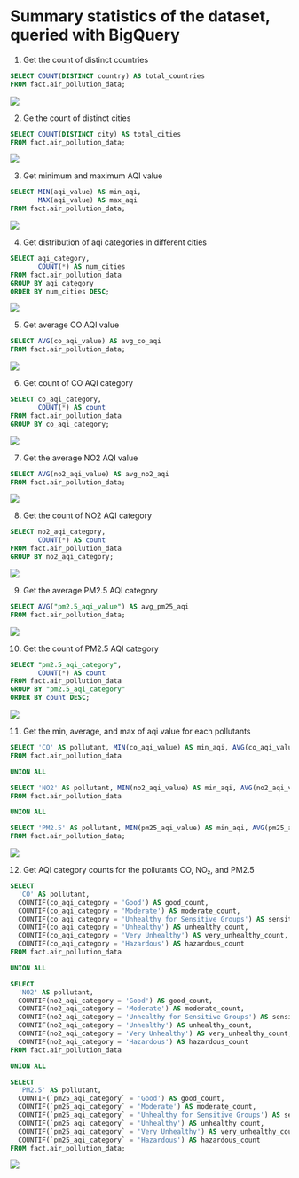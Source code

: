 
# Summary statistics of the dataset, queried with BigQuery


1. Get the count of distinct countries

```sql
SELECT COUNT(DISTINCT country) AS total_countries
FROM fact.air_pollution_data;
```

![](/images/bigquery-country_count.png)


2. Ge the count of distinct cities

```sql
SELECT COUNT(DISTINCT city) AS total_cities
FROM fact.air_pollution_data;
```

![](/images/bigquery-city_count.png)


3. Get minimum and maximum AQI value

```sql
SELECT MIN(aqi_value) AS min_aqi,
       MAX(aqi_value) AS max_aqi
FROM fact.air_pollution_data;
```

![](/images/bigquery-get-min-max-aqi-value.png)


4. Get distribution of aqi categories in different cities

```sql
SELECT aqi_category,
       COUNT(*) AS num_cities
FROM fact.air_pollution_data
GROUP BY aqi_category
ORDER BY num_cities DESC;
```

![](/images/bigquery-num-cities-by-aqi-category.png)


5. Get average CO AQI value 

```sql
SELECT AVG(co_aqi_value) AS avg_co_aqi
FROM fact.air_pollution_data;
```

![](/images/bigquery-get_avg_co_aqi_value.png)

6. Get count of CO AQI category

```sql
SELECT co_aqi_category,
       COUNT(*) AS count
FROM fact.air_pollution_data
GROUP BY co_aqi_category;
```

![](/images/bigquery-aqi-category-count.png)


7. Get the average NO2 AQI value 
```sql
SELECT AVG(no2_aqi_value) AS avg_no2_aqi
FROM fact.air_pollution_data;
```
![](/images/bigquery-avg_no2_aqi_value.png)

8. Get the count of NO2 AQI category

```sql 
SELECT no2_aqi_category,
       COUNT(*) AS count
FROM fact.air_pollution_data
GROUP BY no2_aqi_category;
```

![](/images/bigquery-count_no2_aqi_category.png)

9. Get the average PM2.5 AQI category

```sql
SELECT AVG("pm2.5_aqi_value") AS avg_pm25_aqi
FROM fact.air_pollution_data;
```

![](/images/bigquery-avg_pm25_aqi_value.png)

10. Get the count of PM2.5 AQI category

```sql
SELECT "pm2.5_aqi_category",
       COUNT(*) AS count
FROM fact.air_pollution_data
GROUP BY "pm2.5_aqi_category"
ORDER BY count DESC;
```

![](/images/bigquery-count_pm25_aqi_category.png)



11. Get the min, average, and max of aqi value for each pollutants

```sql
SELECT 'CO' AS pollutant, MIN(co_aqi_value) AS min_aqi, AVG(co_aqi_value) AS avg_aqi, MAX(co_aqi_value) AS max_aqi
FROM fact.air_pollution_data

UNION ALL

SELECT 'NO2' AS pollutant, MIN(no2_aqi_value) AS min_aqi, AVG(no2_aqi_value) AS avg_aqi, MAX(no2_aqi_value) AS max_aqi
FROM fact.air_pollution_data

UNION ALL

SELECT 'PM2.5' AS pollutant, MIN(pm25_aqi_value) AS min_aqi, AVG(pm25_aqi_value) AS avg_aqi, MAX(pm25_aqi_value) AS max_aqi
FROM fact.air_pollution_data;
```

![](/images/bigquery-pivot-pollutants-distribution.png)


12. Get AQI category counts for the pollutants CO, NO₂, and PM2.5 

```sql
SELECT 
  'CO' AS pollutant,
  COUNTIF(co_aqi_category = 'Good') AS good_count,
  COUNTIF(co_aqi_category = 'Moderate') AS moderate_count,
  COUNTIF(co_aqi_category = 'Unhealthy for Sensitive Groups') AS sensitive_count,
  COUNTIF(co_aqi_category = 'Unhealthy') AS unhealthy_count,
  COUNTIF(co_aqi_category = 'Very Unhealthy') AS very_unhealthy_count,
  COUNTIF(co_aqi_category = 'Hazardous') AS hazardous_count
FROM fact.air_pollution_data

UNION ALL

SELECT 
  'NO2' AS pollutant,
  COUNTIF(no2_aqi_category = 'Good') AS good_count,
  COUNTIF(no2_aqi_category = 'Moderate') AS moderate_count,
  COUNTIF(no2_aqi_category = 'Unhealthy for Sensitive Groups') AS sensitive_count,
  COUNTIF(no2_aqi_category = 'Unhealthy') AS unhealthy_count,
  COUNTIF(no2_aqi_category = 'Very Unhealthy') AS very_unhealthy_count,
  COUNTIF(no2_aqi_category = 'Hazardous') AS hazardous_count
FROM fact.air_pollution_data

UNION ALL

SELECT 
  'PM2.5' AS pollutant,
  COUNTIF(`pm25_aqi_category` = 'Good') AS good_count,
  COUNTIF(`pm25_aqi_category` = 'Moderate') AS moderate_count,
  COUNTIF(`pm25_aqi_category` = 'Unhealthy for Sensitive Groups') AS sensitive_count,
  COUNTIF(`pm25_aqi_category` = 'Unhealthy') AS unhealthy_count,
  COUNTIF(`pm25_aqi_category` = 'Very Unhealthy') AS very_unhealthy_count,
  COUNTIF(`pm25_aqi_category` = 'Hazardous') AS hazardous_count
FROM fact.air_pollution_data;
```

![](/images/bigquery-aqi-category-counts-for-all-pollutants.png)